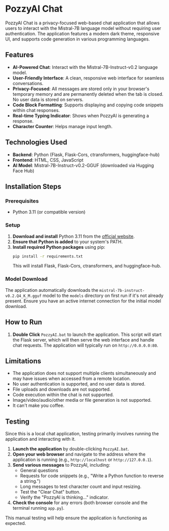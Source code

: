 # PozzyAI Chat

PozzyAI Chat is a privacy-focused web-based chat application that allows users to interact with the Mistral-7B language model without requiring user authentication. The application features a modern dark theme, responsive UI, and supports code generation in various programming languages.

## Features
- **AI-Powered Chat**: Interact with the Mistral-7B-Instruct-v0.2 language model.
- **User-Friendly Interface**: A clean, responsive web interface for seamless conversations.
- **Privacy-Focused**: All messages are stored only in your browser's temporary memory and are permanently deleted when the tab is closed. No user data is stored on servers.
- **Code Block Formatting**: Supports displaying and copying code snippets within chat responses.
- **Real-time Typing Indicator**: Shows when PozzyAI is generating a response.
- **Character Counter**: Helps manage input length.

## Technologies Used
- **Backend**: Python (Flask, Flask-Cors, ctransformers, huggingface-hub)
- **Frontend**: HTML, CSS, JavaScript
- **AI Model**: Mistral-7B-Instruct-v0.2-GGUF (downloaded via Hugging Face Hub)

## Installation Steps

### Prerequisites
- Python 3.11 (or compatible version)

### Setup
1. **Download and install** Python 3.11 from the [official website](https://www.python.org/downloads/).
2. **Ensure that Python is added** to your system's PATH.
3. **Install required Python packages** using pip:
   ```bash
   pip install -r requirements.txt
   ```
   This will install Flask, Flask-Cors, ctransformers, and huggingface-hub.

### Model Download
The application automatically downloads the `mistral-7b-instruct-v0.2.Q4_K_M.gguf` model to the `models` directory on first run if it's not already present. Ensure you have an active internet connection for the initial model download.

## How to Run
1. **Double Click** `PozzyAI.bat` to launch the application.
   This script will start the Flask server, which will then serve the web interface and handle chat requests. The application will typically run on `http://0.0.0.0:80`.

## Limitations
- The application does not support multiple clients simultaneously and may have issues when accessed from a remote location.
- No user authentication is supported, and no user data is stored.
- File uploads and downloads are not supported.
- Code execution within the chat is not supported.
- Image/video/audio/other media or file generation is not supported.
- It can't make you coffee.

## Testing
Since this is a local chat application, testing primarily involves running the application and interacting with it.

1. **Launch the application** by double-clicking `PozzyAI.bat`.
2. **Open your web browser** and navigate to the address where the application is running (e.g., `http://localhost` or `http://127.0.0.1`).
3. **Send various messages** to PozzyAI, including:
    - General questions
    - Requests for code snippets (e.g., "Write a Python function to reverse a string.")
    - Long messages to test character count and input resizing.
    - Test the "Clear Chat" button.
    - Verify the "PozzyAI is thinking..." indicator.
4. **Check the console** for any errors (both browser console and the terminal running `app.py`).

This manual testing will help ensure the application is functioning as expected.
